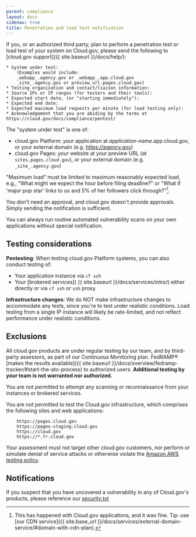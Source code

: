 ```yaml
---
parent: compliance
layout: docs
sidenav: true
title: Penetration and load test notification
---
```


If you, or an authorized third party, plan to perform a penetration test or load test of your system on Cloud.gov, please send the following to [cloud.gov support]({{ site.baseurl }}/docs/help/):

```text
* System under test: 
    (Examples would include:
    _webapp_.agency.gov or _webapp_.app.cloud.gov
    _site_.agency.gov or preview_url.pages.cloud.gov)
* Testing organization and contact/liaison information:
* Source IPs or IP ranges (for testers and their tools):
* Expected start date, (or "starting immediately"):
* Expected end date:
* Expected maximum load requests per minute (for load testing only):
* Acknowledgement that you are abiding by the terms at https://cloud.gov/docs/compliance/pentest/
```

The "system under test" is one of:

* cloud.gov Platform: _your_ application at _application-name_.app.cloud.gov, or your external domain (e.g. https://agency.gov)
* cloud.gov Pages: _your_ website at your preview URL (at `sites.pages.cloud.gov`), or your external domain (e.g. `_site_.agency.gov`)

"Maximum load" must be limited to maximum reasonably expected load, e.g., 
"What might we expect the hour before filing deadline?" or "What if 'major pop star'
links to us and 5% of her followers click through?"[^1].

You don't need an approval, and cloud.gov doesn't provide approvals. Simply sending the notification is sufficient.

You can always run routine automated vulnerability scans on your own applications without special notification.

## Testing considerations

**Pentesting**: When testing cloud.gov Platform systems, you can also conduct testing of:
* Your application instance via `cf ssh`
* Your [brokered services]( {{ site.baseurl }}/docs/services/intro/) either directly or via `cf ssh` or `ssh` proxy.

**Infrastructure changes**: We do NOT make infrastructure changes to accommodate any tests, since you're to test under realistic conditions. Load testing from a single IP instance will likely be rate-limited, and not reflect performance under realistic conditions.

## Exclusions

All cloud.gov products are under regular testing by our team, and by third-party assessors, as part of our Continuous Monitoring plan. FedRAMP® [makes the results available]({{ site.baseurl }}/docs/overview/fedramp-tracker/#start-the-ato-process) to authorized users.
**Additional testing by your team is not warranted nor authorized.**

You are not permitted to attempt any scanning or reconnaissance from your instances or brokered services.

You are not permitted to test the Cloud.gov infrastructure, which comprises
the following sites and web applications:

```text
    https://pages.cloud.gov 
    https://pages-staging.cloud.gov 
    https://cloud.gov
    https://*.fr.cloud.gov
```

Your assessment must not target other cloud.gov customers, nor perform or simulate denial of service attacks or otherwise violate the [Amazon AWS testing policy](https://aws.amazon.com/security/penetration-testing/).

## Notifications

If you suspect that you have uncovered a vulnerability in any of Cloud.gov's products, please reference our [security.txt](https://cloud.gov/.well-known/security.txt)


[^1]: This has happened with Cloud.gov applications, and it was fine. Tip: use [our CDN service]({{ site.base_url }}/docs/services/external-domain-service/#domain-with-cdn-plan).

